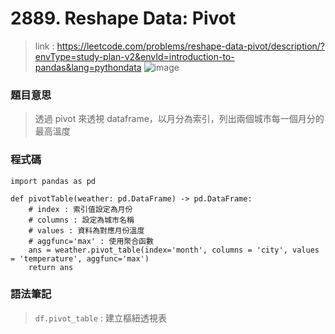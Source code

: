 # 2889. Reshape Data: Pivot
> link : https://leetcode.com/problems/reshape-data-pivot/description/?envType=study-plan-v2&envId=introduction-to-pandas&lang=pythondata
![image](https://github.com/Ricky7737/DataAnalysisAndLearning/assets/58324475/3f4068df-5a87-4865-a03c-101f558d2a64)

### 題目意思
> 透過 pivot 來透視 dataframe，以月分為索引，列出兩個城市每一個月分的最高溫度

### 程式碼
```
import pandas as pd

def pivotTable(weather: pd.DataFrame) -> pd.DataFrame:
    # index : 索引值設定為月份
    # columns : 設定為城市名稱
    # values : 資料為對應月份溫度
    # aggfunc='max' : 使用聚合函數
    ans = weather.pivot_table(index='month', columns = 'city', values = 'temperature', aggfunc='max')
    return ans
```

### 語法筆記
> ```df.pivot_table``` : 建立樞紐透視表
